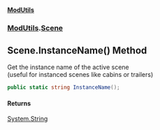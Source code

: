 #### [ModUtils](index.md 'index')
### [ModUtils](ModUtils.md 'ModUtils').[Scene](ModUtils.Scene.md 'ModUtils.Scene')

## Scene.InstanceName() Method

Get the instance name of the active scene  
(useful for instanced scenes like cabins or trailers)

```csharp
public static string InstanceName();
```

#### Returns
[System.String](https://docs.microsoft.com/en-us/dotnet/api/System.String 'System.String')